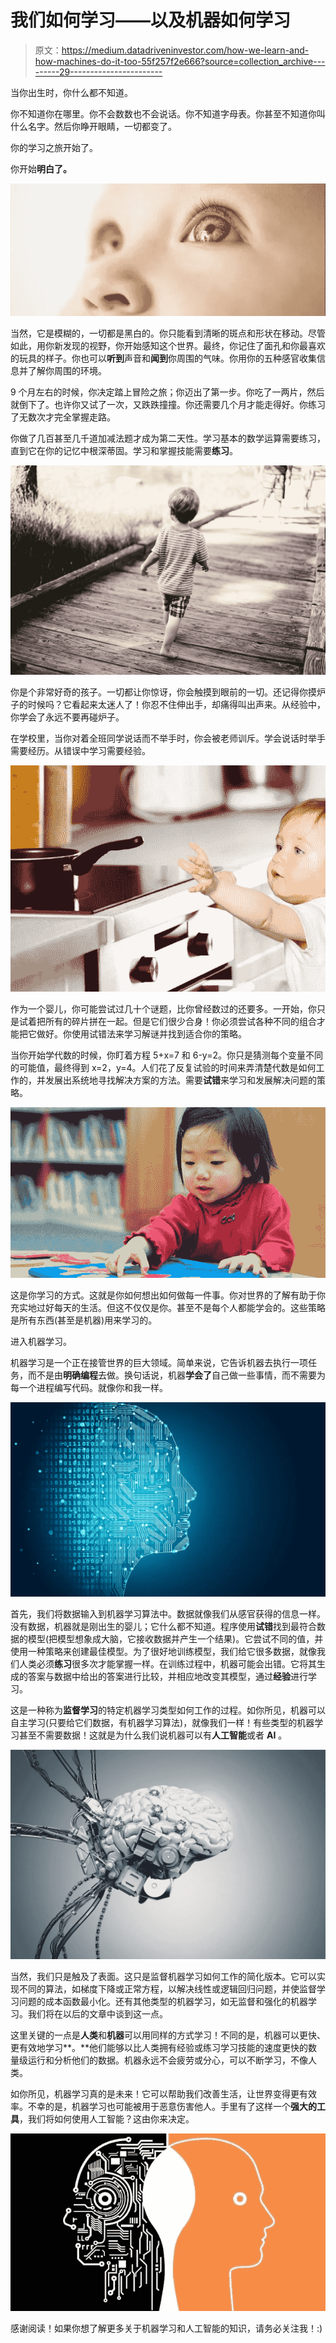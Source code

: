 # 我们如何学习——以及机器如何学习

> 原文：<https://medium.datadriveninvestor.com/how-we-learn-and-how-machines-do-it-too-55f257f2e666?source=collection_archive---------29----------------------->

当你出生时，你什么都不知道。

你不知道你在哪里。你不会数数也不会说话。你不知道字母表。你甚至不知道你叫什么名字。然后你睁开眼睛，一切都变了。

你的学习之旅开始了。

你开始**明白了。**

![](img/b35738d5d63444c82eba66eab94a74f4.png)

当然，它是模糊的，一切都是黑白的。你只能看到清晰的斑点和形状在移动。尽管如此，用你新发现的视野，你开始感知这个世界。最终，你记住了面孔和你最喜欢的玩具的样子。你也可以**听到**声音和**闻到**你周围的气味。你用你的五种感官收集信息并了解你周围的环境。

9 个月左右的时候，你决定踏上冒险之旅；你迈出了第一步。你吃了一两片，然后就倒下了。也许你又试了一次，又跌跌撞撞。你还需要几个月才能走得好。你练习了无数次才完全掌握走路。

你做了几百甚至几千道加减法题才成为第二天性。学习基本的数学运算需要练习，直到它在你的记忆中根深蒂固。学习和掌握技能需要**练习**。

![](img/f8ab562c5fb535bc7d90abf732f1cf41.png)

你是个非常好奇的孩子。一切都让你惊讶，你会触摸到眼前的一切。还记得你摸炉子的时候吗？它看起来太迷人了！你忍不住伸出手，却痛得叫出声来。从经验中，你学会了永远不要再碰炉子。

在学校里，当你对着全班同学说话而不举手时，你会被老师训斥。学会说话时举手需要经历。从错误中学习需要经验。

![](img/e159fb0c7cdc0f9b2ed21a7fa6558ffd.png)

作为一个婴儿，你可能尝试过几十个谜题，比你曾经数过的还要多。一开始，你只是试着把所有的碎片拼在一起。但是它们很少合身！你必须尝试各种不同的组合才能把它做好。你使用试错法来学习解谜并找到适合你的策略。

当你开始学代数的时候，你盯着方程 5+x=7 和 6-y=2。你只是猜测每个变量不同的可能值，最终得到 x=2，y=4。人们花了反复试验的时间来弄清楚代数是如何工作的，并发展出系统地寻找解决方案的方法。需要**试错**来学习和发展解决问题的策略。

![](img/8123a1a6d1eb3cb046b2d2f0620d8586.png)

这是你学习的方式。这就是你如何想出如何做每一件事。你对世界的了解有助于你充实地过好每天的生活。但这不仅仅是你。甚至不是每个人都能学会的。这些策略是所有东西(甚至是机器)用来学习的。

进入机器学习。

机器学习是一个正在接管世界的巨大领域。简单来说，它告诉机器去执行一项任务，而不是由**明确编程**去做。换句话说，机器**学会了**自己做一些事情，而不需要为每一个进程编写代码。就像你和我一样。

![](img/a04ac77835e2e19ddd5021867246119a.png)

首先，我们将数据输入到机器学习算法中。数据就像我们从感官获得的信息一样。没有数据，机器就是刚出生的婴儿；它什么都不知道。程序使用**试错**找到最符合数据的模型(把模型想象成大脑，它接收数据并产生一个结果)。它尝试不同的值，并使用一种策略来创建最佳模型。为了很好地训练模型，我们给它很多数据，就像我们人类必须**练习**很多次才能掌握一样。在训练过程中，机器可能会出错。它将其生成的答案与数据中给出的答案进行比较，并相应地改变其模型，通过**经验**进行学习。

这是一种称为**监督学习**的特定机器学习类型如何工作的过程。如你所见，机器可以自主学习(只要给它们数据，有机器学习算法)，就像我们一样！有些类型的机器学习甚至不需要数据！这就是为什么我们说机器可以有**人工智能**或者 **AI** 。

![](img/76d1e61b73e468ea8ca4f4f1fc945e6b.png)

当然，我们只是触及了表面。这只是监督机器学习如何工作的简化版本。它可以实现不同的算法，如梯度下降或正常方程，以解决线性或逻辑回归问题，并使监督学习问题的成本函数最小化。还有其他类型的机器学习，如无监督和强化的机器学习。我们将在以后的文章中谈到这一点。

这里关键的一点是**人类**和**机器**可以用同样的方式学习！不同的是，机器可以更快、更有效地学习**。**他们能够以比人类拥有经验或练习学习技能的速度更快的数量级运行和分析他们的数据。机器永远不会疲劳或分心，可以不断学习，不像人类。

如你所见，机器学习真的是未来！它可以帮助我们改善生活，让世界变得更有效率。不幸的是，机器学习也可能被用于恶意伤害他人。手里有了这样一个**强大的工具**，我们将如何使用人工智能？这由你来决定。

![](img/b9524f1ed8bce964ab9426e422de2d80.png)

感谢阅读！如果你想了解更多关于机器学习和人工智能的知识，请务必关注我！:)